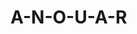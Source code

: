 # A-N-O-U-A-R

 <title>Barcelona FC
  <meta http-equiv="Content-Type" content="text/html; charset=utf-8" />
      <meta http-equiv="Content-Type" content="text/html; charset=utf-8" />
    <meta name="description" content="Toda la actualidad sobre el FC Barcelona Club de Fútbol.">
    <meta name="robots" content="index, follow">
    <meta name="author" CONTENT="Joan Gamper">
    <meta name="keywords" content="FC Barcelona, Barcelona, fútbol, deporte, noticias, información, resultados, historia">
    <meta name="locality" content="Barcelona , España, U.E." />
    <meta name="lang" content="es">
    <meta name="revisit-after" content="1 days">
    <meta name="category" content="Spanish, Spain, Fútbol">
